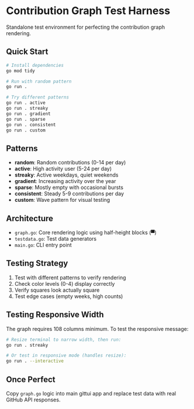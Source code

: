 # Contribution Graph Test Harness

Standalone test environment for perfecting the contribution graph rendering.

## Quick Start

```bash
# Install dependencies
go mod tidy

# Run with random pattern
go run .

# Try different patterns
go run . active
go run . streaky
go run . gradient
go run . sparse
go run . consistent
go run . custom
```

## Patterns

- **random**: Random contributions (0-14 per day)
- **active**: High activity user (5-24 per day)
- **streaky**: Active weekdays, quiet weekends
- **gradient**: Increasing activity over the year
- **sparse**: Mostly empty with occasional bursts
- **consistent**: Steady 5-9 contributions per day
- **custom**: Wave pattern for visual testing

## Architecture

- `graph.go`: Core rendering logic using half-height blocks (▀)
- `testdata.go`: Test data generators
- `main.go`: CLI entry point

## Testing Strategy

1. Test with different patterns to verify rendering
2. Check color levels (0-4) display correctly
3. Verify squares look actually square
4. Test edge cases (empty weeks, high counts)

## Testing Responsive Width

The graph requires 108 columns minimum. To test the responsive message:

```bash
# Resize terminal to narrow width, then run:
go run . streaky

# Or test in responsive mode (handles resize):
go run . --interactive
```

## Once Perfect

Copy `graph.go` logic into main gittui app and replace test data with real GitHub API responses.
